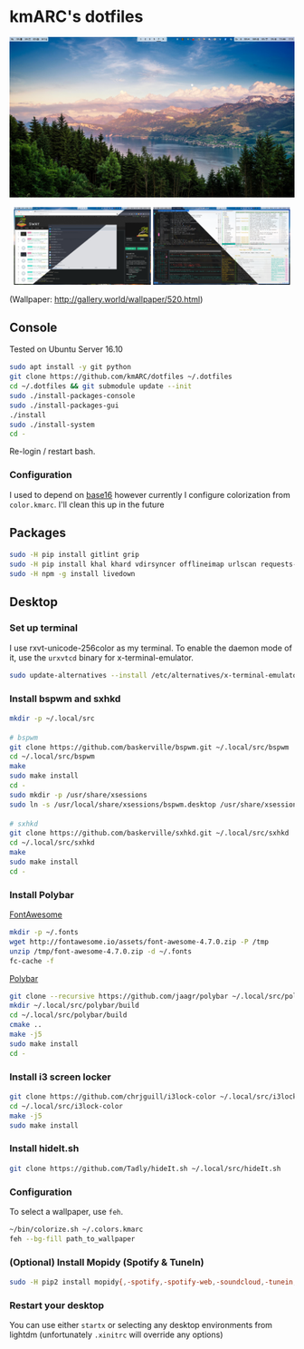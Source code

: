 # kmARC's dotfiles

<a href="images/desktop-empty.png"><img src="images/desktop-empty.png"></a>
<center>
<a href="images/desktop-full.png"><img src="images/desktop-full.png" width="48%"></a>
<a href="images/desktop-terminal.png"><img src="images/desktop-terminal.png" width="48%"></a>
</center>

(Wallpaper: http://gallery.world/wallpaper/520.html)

## Console

Tested on Ubuntu Server 16.10

``` bash
sudo apt install -y git python
git clone https://github.com/kmARC/dotfiles ~/.dotfiles
cd ~/.dotfiles && git submodule update --init
sudo ./install-packages-console
sudo ./install-packages-gui
./install
sudo ./install-system
cd -
```

Re-login / restart bash.

### Configuration

I used to depend on [base16] however currently I configure colorization from
`color.kmarc`. I'll clean this up in the future

[base16]: https://github.com/chriskempson/base16

## Packages
```bash
sudo -H pip install gitlint grip
sudo -H pip install khal khard vdirsyncer offlineimap urlscan requests-oauthlib
sudo -H npm -g install livedown
```


## Desktop

### Set up terminal

I use rxvt-unicode-256color as my terminal. To enable the daemon mode of it, use
the `urxvtcd` binary for x-terminal-emulator.

```bash
sudo update-alternatives --install /etc/alternatives/x-terminal-emulator urxvtcd /usr/bin/urxvtcd 20
```

### Install bspwm and sxhkd

``` bash
mkdir -p ~/.local/src

# bspwm
git clone https://github.com/baskerville/bspwm.git ~/.local/src/bspwm
cd ~/.local/src/bspwm
make
sudo make install
cd -
sudo mkdir -p /usr/share/xsessions
sudo ln -s /usr/local/share/xsessions/bspwm.desktop /usr/share/xsessions/

# sxhkd
git clone https://github.com/baskerville/sxhkd.git ~/.local/src/sxhkd
cd ~/.local/src/sxhkd
make
sudo make install
cd -
```

### Install Polybar

[FontAwesome]

``` bash
mkdir -p ~/.fonts
wget http://fontawesome.io/assets/font-awesome-4.7.0.zip -P /tmp
unzip /tmp/font-awesome-4.7.0.zip -d ~/.fonts
fc-cache -f
```

[Polybar]

``` bash
git clone --recursive https://github.com/jaagr/polybar ~/.local/src/polybar
mkdir ~/.local/src/polybar/build
cd ~/.local/src/polybar/build
cmake ..
make -j5
sudo make install
cd -
```

[FontAwesome]: http://fontawesome.io/
[Polybar]: https://github.com/jaagr/polybar

### Install i3 screen locker

``` bash
git clone https://github.com/chrjguill/i3lock-color ~/.local/src/i3lock-color
cd ~/.local/src/i3lock-color
make -j5
sudo make install
```

### Install hideIt.sh

``` bash
git clone https://github.com/Tadly/hideIt.sh ~/.local/src/hideIt.sh
```

### Configuration

To select a wallpaper, use `feh`.

``` bash
~/bin/colorize.sh ~/.colors.kmarc
feh --bg-fill path_to_wallpaper
```

### (Optional) Install Mopidy (Spotify & TuneIn)

``` bash
sudo -H pip2 install mopidy{,-spotify,-spotify-web,-soundcloud,-tunein,-mpris}
```


### Restart your desktop

You can use either `startx` or selecting any desktop environments from lightdm
(unfortunately `.xinitrc` will override any options)
